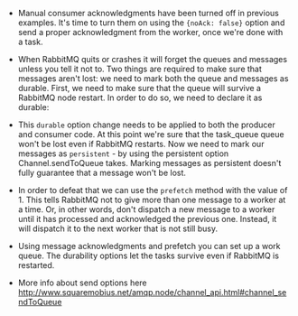 * Manual consumer acknowledgments have been turned off in previous examples. It's time to turn them on using
the `{noAck: false}` option and send a proper acknowledgment from the worker, once we're done with a task.

* When RabbitMQ quits or crashes it will forget the queues and messages unless you tell it not to. Two things are required 
to make sure that messages aren't lost: we need to mark both the queue and messages as durable.
First, we need to make sure that the queue will survive a RabbitMQ node restart. In order to do so, we need to declare it as durable:

* This `durable` option change needs to be applied to both the producer and consumer code.
At this point we're sure that the task_queue queue won't be lost even if RabbitMQ restarts. Now we need to mark our 
messages as `persistent` - by using the persistent option Channel.sendToQueue takes. Marking messages as persistent 
doesn't fully guarantee that a message won't be lost.

* In order to defeat that we can use the `prefetch` method with the value of 1. This tells RabbitMQ not to give more than 
one message to a worker at a time. Or, in other words, don't dispatch a new message to a worker until it has processed 
and acknowledged the previous one. Instead, it will dispatch it to the next worker that is not still busy.

* Using message acknowledgments and prefetch you can set up a work queue. The durability options let the tasks survive 
even if RabbitMQ is restarted.
* More info about send options here http://www.squaremobius.net/amqp.node/channel_api.html#channel_sendToQueue